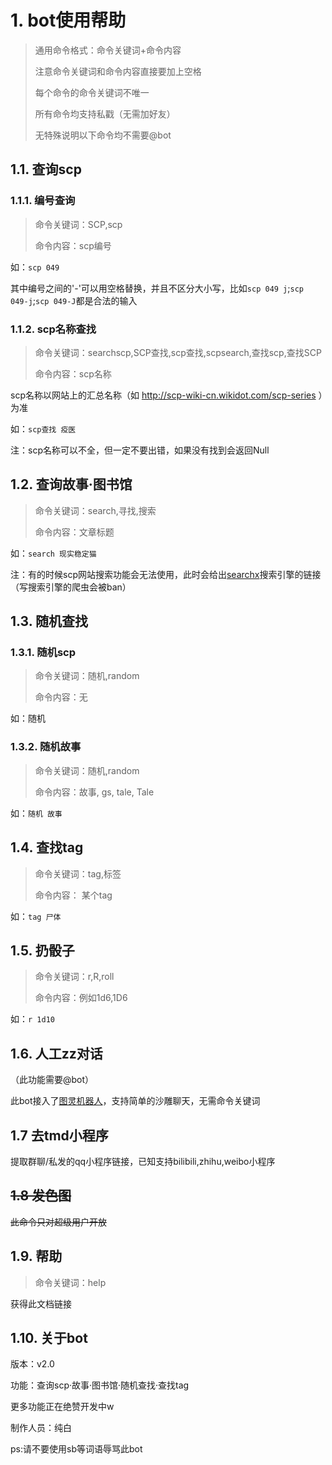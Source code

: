 # 1. bot使用帮助
>通用命令格式：命令关键词+命令内容
>
>注意命令关键词和命令内容直接要加上空格
>
>每个命令的命令关键词不唯一
>
>所有命令均支持私戳（无需加好友）
>
>无特殊说明以下命令均不需要@bot
## 1.1. 查询scp
### 1.1.1. 编号查询
>命令关键词：SCP,scp
>
>命令内容：scp编号

如：``scp 049``

其中编号之间的'-'可以用空格替换，并且不区分大小写，比如``scp 049 j``;``scp 049-j``;``scp 049-J``都是合法的输入

### 1.1.2. scp名称查找
>命令关键词：searchscp,SCP查找,scp查找,scpsearch,查找scp,查找SCP
>
>命令内容：scp名称

scp名称以网站上的汇总名称（如 http://scp-wiki-cn.wikidot.com/scp-series ）为准

如：``scp查找 疫医``

注：scp名称可以不全，但一定不要出错，如果没有找到会返回Null

## 1.2. 查询故事·图书馆
>命令关键词：search,寻找,搜索
>
>命令内容：文章标题

如：``search 现实稳定猫``

注：有的时候scp网站搜索功能会无法使用，此时会给出[searchx](https://searx.bar/)搜索引擎的链接（写搜索引擎的爬虫会被ban）

## 1.3. 随机查找
### 1.3.1. 随机scp
>命令关键词：随机,random
>
>命令内容：无

如：随机
### 1.3.2. 随机故事
>命令关键词：随机,random
>
>命令内容：故事, gs, tale, Tale

如：``随机 故事``
## 1.4. 查找tag
>命令关键词：tag,标签
>
>命令内容： 某个tag

如：``tag 尸体``

## 1.5. 扔骰子
>命令关键词：r,R,roll
>
>命令内容：例如1d6,1D6

如：``r 1d10``

## 1.6. 人工zz对话
（此功能需要@bot）

此bot接入了[图灵机器人](http://www.turingapi.com/)，支持简单的沙雕聊天，无需命令关键词

## 1.7 去tmd小程序

提取群聊/私发的qq小程序链接，已知支持bilibili,zhihu,weibo小程序

## ~~1.8 发色图~~

~~此命令只对超级用户开放~~

## 1.9. 帮助
>命令关键词：help

获得此文档链接
## 1.10. 关于bot

版本：v2.0

功能：查询scp·故事·图书馆·随机查找·查找tag

更多功能正在绝赞开发中w

制作人员：纯白

ps:请不要使用sb等词语辱骂此bot
